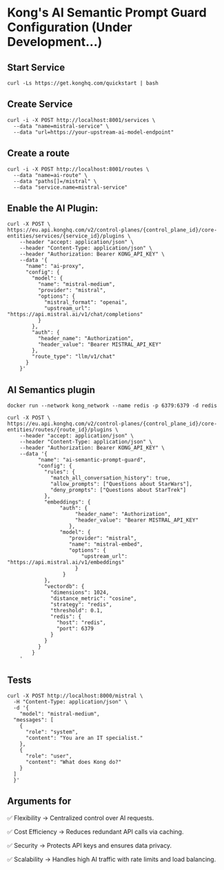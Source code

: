 # Kong's AI Semantic Prompt Guard Configuration (Under Development...)

## Start Service

```shell
curl -Ls https://get.konghq.com/quickstart | bash
```

## Create Service

```shell
curl -i -X POST http://localhost:8001/services \
  --data "name=mistral-service" \
  --data "url=https://your-upstream-ai-model-endpoint"
```

## Create a route

```shell
curl -i -X POST http://localhost:8001/routes \
  --data "name=ai-route" \
  --data "paths[]=/mistral" \
  --data "service.name=mistral-service"
```

## Enable the AI Plugin:

```shell
curl -X POST \
https://eu.api.konghq.com/v2/control-planes/{control_plane_id}/core-entities/services/{service_id}/plugins \
    --header "accept: application/json" \
    --header "Content-Type: application/json" \
    --header "Authorization: Bearer KONG_API_KEY" \
    --data '{
      "name": "ai-proxy",
      "config": {
        "model": {
          "name": "mistral-medium",
          "provider": "mistral",
          "options": {
            "mistral_format": "openai",
            "upstream_url": "https://api.mistral.ai/v1/chat/completions"
          }
        },
        "auth": {
          "header_name": "Authorization",
          "header_value": "Bearer MISTRAL_API_KEY"
        },
        "route_type": "llm/v1/chat"
      }
    }'
```

## AI Semantics plugin

```shell
docker run --network kong_network --name redis -p 6379:6379 -d redis 
```

```shell
curl -X POST \
https://eu.api.konghq.com/v2/control-planes/{control_plane_id}/core-entities/routes/{route_id}/plugins \
    --header "accept: application/json" \
    --header "Content-Type: application/json" \
    --header "Authorization: Bearer KONG_API_KEY" \
    --data '{
          "name": "ai-semantic-prompt-guard",
          "config": {
            "rules": {
              "match_all_conversation_history": true,
              "allow_prompts": ["Questions about StarWars"],
              "deny_prompts": ["Questions about StarTrek"]
            },
            "embeddings": {
                 "auth": {
                      "header_name": "Authorization",
                      "header_value": "Bearer MISTRAL_API_KEY"
                    },
                 "model": {
                    "provider": "mistral",
                    "name": "mistral-embed",
                    "options": {
                        "upstream_url": "https://api.mistral.ai/v1/embeddings"
                      }
                  }
            },
            "vectordb": {
              "dimensions": 1024,
              "distance_metric": "cosine",
              "strategy": "redis",
              "threshold": 0.1,
              "redis": {
                "host": "redis",
                "port": 6379
              }
            }
          }
        }
    '
```

## Tests


```shell
curl -X POST http://localhost:8000/mistral \
  -H "Content-Type: application/json" \
  -d '{
    "model": "mistral-medium",
  "messages": [
    {
      "role": "system",
      "content": "You are an IT specialist."
    },
    {
      "role": "user",
      "content": "What does Kong do?"
    }
  ]
  }'
```

## Arguments for

✅ Flexibility → Centralized control over AI requests.

✅ Cost Efficiency → Reduces redundant API calls via caching.

✅ Security → Protects API keys and ensures data privacy.

✅ Scalability → Handles high AI traffic with rate limits and load balancing.
